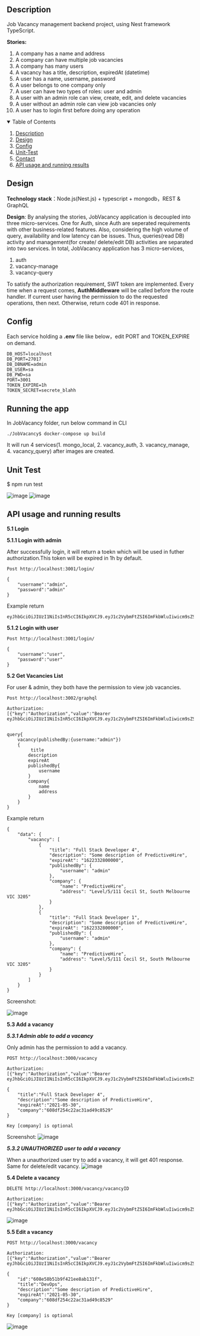 ## Description
Job Vacancy management backend project, using Nest framework TypeScript.


**Stories:**
1. A company has a name and address
2. A company can have multiple job vacancies
3. A company has many users
4. A vacancy has a title, description, expiredAt (datetime)
5. A user has a name, username, password
6. A user belongs to one company only
7. A user can have two types of roles: user and admin
8. A user with an admin role can view, create, edit, and delete vacancies
9. A user without an admin role can view job vacancies only
10. A user has to login first before doing any operation


<!-- TABLE OF CONTENTS -->
<details open="open">
  <summary>Table of Contents</summary>
  <ol>
    <li><a href="#Description"> Description</a></li>
    <li><a href="#Design">Design</a></li>
    <li><a href="#Config">Config</a></li>
    <li><a href="#Unit-Test">Unit-Test</a></li>
    <li><a href="#contact">Contact</a></li>
    <li><a href="#API-usage-and-running-results">API usage and running results</a></li>
  </ol>
</details>


## Design
**Technology stack**：Node.js(Nest.js) + typescript + mongodb，REST & GraphQL

**Design**: By analysing the stories, JobVacancy application is decoupled into three micro-services. One for Auth, since Auth are seperated requirements with other business-related features. Also, considering the high volume of query, availability and low latency can be issues. Thus, queries(read DB) activity and management(for create/ delete/edit DB) activities are separated into two services. In total, JobVacancy application has 3 micro-services,

1. auth
2. vacancy-manage
3. vacancy-query

To satisfy the authorization requirement, SWT token are implemented. Every time when a request comes, **AuthMiddleware** will be called before the route handler. If current user having the permission to do the requested operations, then next. Otherwise, return code 401 in response.



## Config
Each service holding a **.env** file like below，edit PORT and TOKEN_EXPIRE on demand. 

```
DB_HOST=localhost
DB_PORT=27017
DB_DBNAME=admin
DB_USER=sa
DB_PWD=sa
PORT=3001
TOKEN_EXPIRE=1h
TOKEN_SECRET=secrete_blahh
```

## Running the app
In JobVacancy folder, run below command in CLI
```
./JobVacancy$ docker-compose up build
```
It will run 4 services(1. mongo_local, 2. vacancy_auth, 3. vacancy_manage, 4. vacancy_query) after images are created.

## Unit Test
$ npm run test

![image](https://user-images.githubusercontent.com/13676113/117573450-39fc4700-b11b-11eb-86a5-90a9edad3525.png)
![image](https://user-images.githubusercontent.com/13676113/117573699-c824fd00-b11c-11eb-9775-60f46346993e.png)


## API usage and running results

**5.1 Login**

**5.1.1 Login with admin**

After successfully login, it will return a toekn which will be used in futher authorization.This token will be expired in 1h by default.
```
Post http://localhost:3001/login/

{
	"username":"admin",
	"password":"admin"
}

```
Example return 
```
eyJhbGciOiJIUzI1NiIsInR5cCI6IkpXVCJ9.eyJ1c2VybmFtZSI6ImFkbWluIiwicm9sZSI6ImFkbWluIiwiaWF0IjoxNjIwMDA3NjQ1LCJleHAiOjE2MjAwMTEyNDV9.A9PzaxoHxAGFIi1DHojKIgPeswxAqNAVC0MoD5yCJ6E

```
**5.1.2 Login with user**

```
Post http://localhost:3001/login/

{
	"username":"user",
	"password":"user"
}
```

**5.2 Get Vacancies List**

For user & admin, they both have the permission to view job vacancies.
```
Post http://localhost:3002/graphql

Authorization:
[{"key":"Authorization","value":"Bearer eyJhbGciOiJIUzI1NiIsInR5cCI6IkpXVCJ9.eyJ1c2VybmFtZSI6ImFkbWluIiwicm9sZSI6ImFkbWluIiwiaWF0IjoxNjIwMDA3NjQ1LCJleHAiOjE2MjAwMTEyNDV9.A9PzaxoHxAGFIi1DHojKIgPeswxAqNAVC0MoD5yCJ6E"}]


query{
    vacancy(publishedBy:{username:"admin"})
    {
         title
        description
        expireAt
        publishedBy{
            username
        }
        company{
            name
            address
        }
    }
}
```
Example return 
```
{
    "data": {
        "vacancy": [
            {
                "title": "Full Stack Developer 4",
                "description": "Some description of PredictiveHire",
                "expireAt": "1622332800000",
                "publishedBy": {
                    "username": "admin"
                },
                "company": {
                    "name": "PredictiveHire",
                    "address": "Level/5/111 Cecil St, South Melbourne VIC 3205"
                }
            },
            {
                "title": "Full Stack Developer 1",
                "description": "Some description of PredictiveHire",
                "expireAt": "1622332800000",
                "publishedBy": {
                    "username": "admin"
                },
                "company": {
                    "name": "PredictiveHire",
                    "address": "Level/5/111 Cecil St, South Melbourne VIC 3205"
                }
            }
        ]
    }
}
```
Screenshot:

![image](https://user-images.githubusercontent.com/13676113/117567097-be3fd180-b0fd-11eb-9fe8-4fabfbf42b2c.png)

**5.3 Add a vacancy**

***5.3.1 Admin able to add a vacancy***

Only admin has the permission to add a vacancy.
```
POST http://localhost:3000/vacancy

Authorization:
[{"key":"Authorization","value":"Bearer eyJhbGciOiJIUzI1NiIsInR5cCI6IkpXVCJ9.eyJ1c2VybmFtZSI6ImFkbWluIiwicm9sZSI6ImFkbWluIiwiaWF0IjoxNjIwMDA3NjQ1LCJleHAiOjE2MjAwMTEyNDV9.A9PzaxoHxAGFIi1DHojKIgPeswxAqNAVC0MoD5yCJ6E"}]

{
	"title":"Full Stack Developer 4",
	"description":"Some description of PredictiveHire",
	"expireAt":"2021-05-30",
	"company":"608df254c22ac31ad49c8529" 
}

Key [company] is optional
```
Screenshot:
![image](https://user-images.githubusercontent.com/13676113/116836207-fbd9c180-ac08-11eb-9b56-75610ffa4172.png)

***5.3.2 UNAUTHORIZED user to add a vacancy***

When a unauthorized user try to add a vacancy, it will get 401 response. Same for delete/edit vacancy.
![image](https://user-images.githubusercontent.com/13676113/117573087-6b741300-b119-11eb-8663-b734e71c5f1e.png)


**5.4 Delete a vacancy**
```
DELETE http://localhost:3000/vacancy/vacancyID

Authorization:
[{"key":"Authorization","value":"Bearer eyJhbGciOiJIUzI1NiIsInR5cCI6IkpXVCJ9.eyJ1c2VybmFtZSI6ImFkbWluIiwicm9sZSI6ImFkbWluIiwiaWF0IjoxNjIwMDA3NjQ1LCJleHAiOjE2MjAwMTEyNDV9.A9PzaxoHxAGFIi1DHojKIgPeswxAqNAVC0MoD5yCJ6E"}]
```
![image](https://user-images.githubusercontent.com/13676113/116836207-fbd9c180-ac08-11eb-9b56-75610ffa4172.png)


**5.5 Edit a vacancy**
```
POST http://localhost:3000/vacancy

Authorization:
[{"key":"Authorization","value":"Bearer eyJhbGciOiJIUzI1NiIsInR5cCI6IkpXVCJ9.eyJ1c2VybmFtZSI6ImFkbWluIiwicm9sZSI6ImFkbWluIiwiaWF0IjoxNjIwMDA3NjQ1LCJleHAiOjE2MjAwMTEyNDV9.A9PzaxoHxAGFIi1DHojKIgPeswxAqNAVC0MoD5yCJ6E"}]

{
	"id":"608e58b51b9f421ee8ab131f",
	"title":"DevOps",
	"description":"Some description of PredictiveHire",
	"expireAt":"2021-05-30",
	"company":"608df254c22ac31ad49c8529"
}

Key [company] is optional
```
![image](https://user-images.githubusercontent.com/13676113/116851303-7ddfdf80-ac35-11eb-9897-bec7709e0bd3.png)



